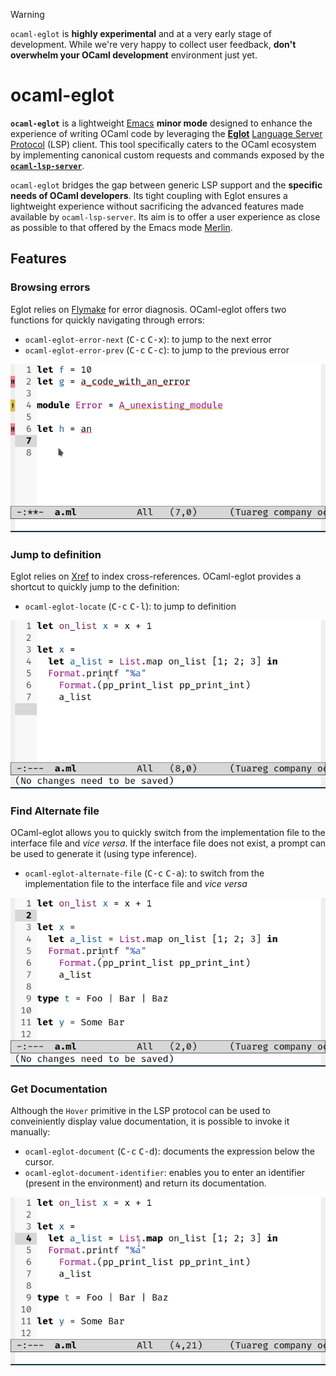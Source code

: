 > [!WARNING]
> `ocaml-eglot` is **highly experimental** and at a very early stage
> of development. While we're very happy to collect user feedback,
> **don't overwhelm your OCaml development** environment just yet.

# ocaml-eglot

**`ocaml-eglot`** is a lightweight
[Emacs](https://www.gnu.org/software/emacs/) **minor mode** designed
to enhance the experience of writing OCaml code by leveraging the
[**Eglot**](https://www.gnu.org/software/emacs/manual/html_mono/eglot.html)
[Language Server
Protocol](https://microsoft.github.io/language-server-protocol/) (LSP)
client. This tool specifically caters to the OCaml ecosystem by
implementing canonical custom requests and commands exposed by the
[**`ocaml-lsp-server`**](https://github.com/ocaml/ocaml-lsp).

`ocaml-eglot` bridges the gap between generic LSP support and the
**specific needs of OCaml developers**. Its tight coupling with Eglot
ensures a lightweight experience without sacrificing the advanced
features made available by `ocaml-lsp-server`. Its aim is to offer a
user experience as close as possible to that offered by the Emacs mode
[Merlin](https://ocaml.github.io/merlin/editor/emacs/).

## Features

### Browsing errors

Eglot relies on
[Flymake](https://www.gnu.org/software/emacs/manual/html_node/emacs/Flymake.html)
for error diagnosis. OCaml-eglot offers two functions for quickly
navigating through errors:

- `ocaml-eglot-error-next` (<kbd>C-c</kbd> <kbd>C-x</kbd>): to jump to
  the next error
- `ocaml-eglot-error-prev` (<kbd>C-c</kbd> <kbd>C-c</kbd>): to jump to
  the previous error

![Error navigation example](media/error-navigation.gif)

### Jump to definition

Eglot relies on
[Xref](https://www.gnu.org/software/emacs/manual/html_node/emacs/Xref.html)
to index cross-references. OCaml-eglot provides a shortcut to quickly
jump to the definition:

- `ocaml-eglot-locate` (<kbd>C-c</kbd> <kbd>C-l</kbd>): to jump to
  definition

![Jump to definition example](media/locate.gif)

### Find Alternate file

OCaml-eglot allows you to quickly switch from the implementation file
to the interface file and _vice versa_. If the interface file does not
exist, a prompt can be used to generate it (using type inference).

- `ocaml-eglot-alternate-file` (<kbd>C-c</kbd> <kbd>C-a</kbd>): to
  switch from the implementation file to the interface file and _vice
  versa_

![Find Alternate File example](media/alternate-file.gif)

### Get Documentation

Although the `Hover` primitive in the LSP protocol can be used to
conveiniently display value documentation, it is possible to invoke it
manually:

- `ocaml-eglot-document` (<kbd>C-c</kbd> <kbd>C-d</kbd>): documents
  the expression below the cursor.
- `ocaml-eglot-document-identifier`: enables you to enter an
  identifier (present in the environment) and return its
  documentation.

![Get Documentation Example](media/document.gif)

